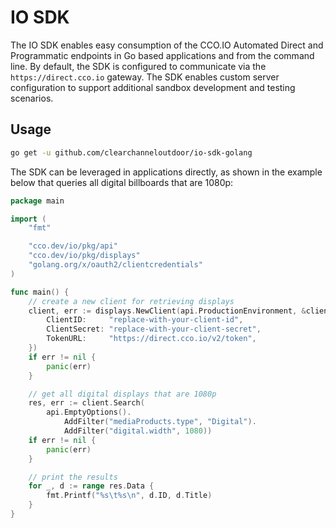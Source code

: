 # IO SDK

The IO SDK enables easy consumption of the CCO.IO Automated Direct and Programmatic endpoints in Go based applications and from the command line. By default, the SDK is configured to communicate via the `https://direct.cco.io` gateway. The SDK enables custom server configuration to support additional sandbox development and testing scenarios.

## Usage

```bash
go get -u github.com/clearchanneloutdoor/io-sdk-golang
```

The SDK can be leveraged in applications directly, as shown in the example below that queries all digital billboards that are 1080p:

```go
package main

import (
	"fmt"

	"cco.dev/io/pkg/api"
	"cco.dev/io/pkg/displays"
	"golang.org/x/oauth2/clientcredentials"
)

func main() {
	// create a new client for retrieving displays
	client, err := displays.NewClient(api.ProductionEnvironment, &clientcredentials.Config{
		ClientID:     "replace-with-your-client-id",
		ClientSecret: "replace-with-your-client-secret",
		TokenURL:     "https://direct.cco.io/v2/token",
	})
	if err != nil {
		panic(err)
	}

	// get all digital displays that are 1080p
	res, err := client.Search(
		api.EmptyOptions().
			AddFilter("mediaProducts.type", "Digital").
			AddFilter("digital.width", 1080))
	if err != nil {
		panic(err)
	}

	// print the results
	for _, d := range res.Data {
		fmt.Printf("%s\t%s\n", d.ID, d.Title)
	}
}
```

